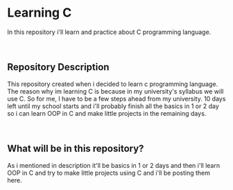 <h1> Learning C</h1>
<p>

In this repository i'll learn and practice about C programming language.
</p>
<br/>

<h2>Repository Description</h2>
<p>
This repository created when i decided to learn c programming language.
The reason why im learning C is because in my university's syllabus we will use C.
So for me, I have to be a few steps ahead from my university.
10 days left until my school starts and i'll probably finish all the basics in 1 or 2 day so i can learn OOP in C and make little projects in the remaining days.
</p>
<br/>

<h2>What will be in this repository?</h2>
<p>
As i mentioned in description it'll be basics in 1 or 2 days and then i'll learn OOP in C and try to make little projects using C and i'll be posting them here. 
</p>